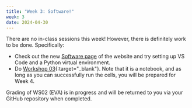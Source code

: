 ```yaml
---
title: "Week 3: Software!"
week: 3
date: 2024-04-30
---
```


<!-- <a href="" target="_blank">link</a> -->
<!-- <a href="https://tudelft-citg.github.io/HOS-prob-design/unlisted/assignment.html" target="_blank">Start HW 1</a> -->

There are no in-class sessions this week! However, there is definitely work to be done. Specifically:
- Check out the new [Software page](https://tudelft-citg.github.io/HOS-prob-design-24/software/) of the website and try setting up VS Code and a Python virtual environment.
- Do [Workshop 03](https://teachbooks.github.io/HOS-workbook/.2024/workshop/03.html){:target="_blank"}. Note that it is a notebook, and as long as you can successfully run the cells, you will be prepared for Week 4.

Grading of WS02 (EVA) is in progress and will be returned to you via your GitHub repository when completed.